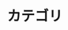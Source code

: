 ---
title         : "カテゴリ"
layout        : categories
# classes       : wide
permalink     : /categories/
author_profile: true
---